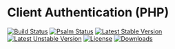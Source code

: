 # Client Authentication (PHP)

[![Build Status](https://github.com/pie-frost/common/actions/workflows/ci.yml/badge.svg)](https://github.com/pie-frost/client-auth-php/actions)
[![Psalm Status](https://github.com/pie-frost/common/actions/workflows/psalm.yml/badge.svg)](https://github.com/pie-frost/client-auth-php/actions)
[![Latest Stable Version](https://poser.pugx.org/pie-frost/client-auth/v/stable)](https://packagist.org/packages/pie-frost/client-auth)
[![Latest Unstable Version](https://poser.pugx.org/pie-frost/client-auth/v/unstable)](https://packagist.org/packages/pie-frost/client-auth)
[![License](https://poser.pugx.org/pie-frost/client-auth/license)](https://packagist.org/packages/pie-frost/client-auth)
[![Downloads](https://img.shields.io/packagist/dt/pie-frost/client-auth.svg)](https://packagist.org/packages/pie-frost/client-auth)

